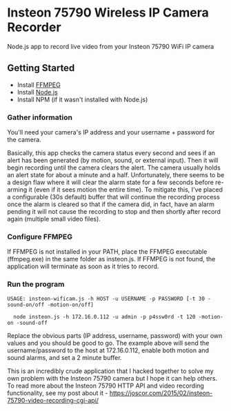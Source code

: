 # Insteon 75790 Wireless IP Camera Recorder
Node.js app to record live video from your Insteon 75790 WiFi IP camera

## Getting Started
* Install <a href="https://www.ffmpeg.org/download.html">FFMPEG</a>
* Install <a href="http://nodejs.org/">Node.js</a>
* Install NPM (if it wasn't installed with Node.js)

### Gather information
You'll need your camera's IP address and your username + password for the camera. 

Basically, this app checks the camera status every second and sees if an alert has been generated (by motion, sound, or external input). Then it will begin recording until the camera clears the alert. The camera usually holds an alert state for about a minute and a half. Unfortunately, there seems to be a design flaw where it will clear the alarm state for a few seconds before re-arming it (even if it sees motion the entire time). To mitigate this, I've placed a configurable (30s default) buffer that will continue the recording process once the alarm is cleared so that if the camera did, in fact, have an alarm pending it will not cause the recording to stop and then shortly after record again (multiple small video files).  

### Configure FFMPEG
If FFMPEG is not installed in your PATH, place the FFMPEG executable (ffmpeg.exe) in the same folder as insteon.js. If FFMPEG is not found, the application will terminate as soon as it tries to record. 

### Run the program
 ```USAGE: insteon-wificam.js -h HOST -u USERNAME -p PASSWORD [-t 30 -sound-on/off -motion-on/off]```
 
 ```  node insteon.js -h 172.16.0.112 -u admin -p p4ssw0rd -t 120 -motion-on -sound-off```
 
 Replace the obvious parts (IP address, username, password) with your own values and you should be good to go. The example above will send the username/password to the host at 172.16.0.112, enable both motion and sound alarms, and set a 2 minute buffer. 
 
 This is an incredibly crude application that I hacked together to solve my own problem with the Insteon 75790 camera but I hope it can help others. To read more about the Insteon 75790 HTTP API and video recording functionality, see my post about it - https://joscor.com/2015/02/insteon-75790-video-recording-cgi-api/
